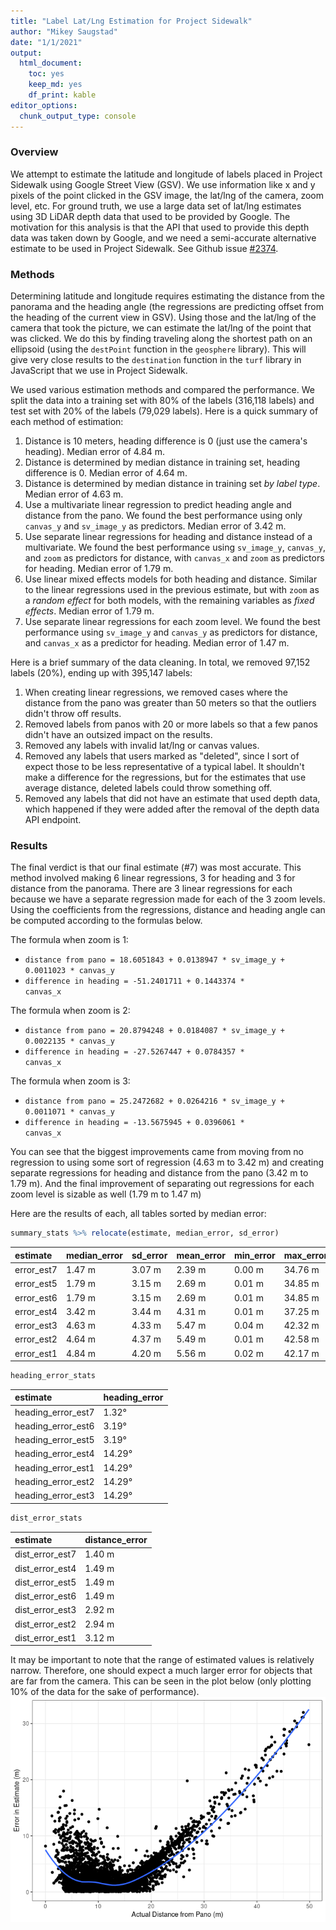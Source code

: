 ```yaml
---
title: "Label Lat/Lng Estimation for Project Sidewalk"
author: "Mikey Saugstad"
date: "1/1/2021"
output:
  html_document: 
    toc: yes
    keep_md: yes
    df_print: kable
editor_options: 
  chunk_output_type: console
---
```


### Overview

We attempt to estimate the latitude and longitude of labels placed in Project Sidewalk using Google Street View (GSV). We use information like x and y pixels of the point clicked in the GSV image, the lat/lng of the camera, zoom level, etc. For ground truth, we use a large data set of lat/lng estimates using 3D LiDAR depth data that used to be provided by Google. The motivation for this analysis is that the API that used to provide this depth data was taken down by Google, and we need a semi-accurate alternative estimate to be used in Project Sidewalk. See Github issue [#2374](https://github.com/ProjectSidewalk/SidewalkWebpage/issues/2374).

























### Methods

Determining latitude and longitude requires estimating the distance from the panorama and the heading angle (the regressions are predicting offset from the heading of the current view in GSV). Using those and the lat/lng of the camera that took the picture, we can estimate the lat/lng of the point that was clicked. We do this by finding traveling along the shortest path on an ellipsoid (using the `destPoint` function in the `geosphere` library). This will give very close results to the `destination` function in the `turf` library in JavaScript that we use in Project Sidewalk.

We used various estimation methods and compared the performance. We split the data into a training set with 80% of the labels (316,118 labels) and test set with 20% of the labels (79,029 labels). Here is a quick summary of each method of estimation:

1. Distance is 10 meters, heading difference is 0 (just use the camera's heading). Median error of 4.84 m.
1. Distance is determined by median distance in training set, heading difference is 0.  Median error of 4.64 m.
1. Distance is determined by median distance in training set _by label type_. Median error of 4.63 m.
1. Use a multivariate linear regression to predict heading angle and distance from the pano. We found the best performance using only `canvas_y` and `sv_image_y` as predictors. Median error of 3.42 m.
1. Use separate linear regressions for heading and distance instead of a multivariate. We found the best performance using `sv_image_y`, `canvas_y`, and `zoom` as predictors for distance, with `canvas_x` and `zoom` as predictors for heading. Median error of 1.79 m.
1. Use linear mixed effects models for both heading and distance. Similar to the linear regressions used in the previous estimate, but with `zoom` as a _random effect_ for both models, with the remaining variables as _fixed effects_. Median error of 1.79 m.
1. Use separate linear regressions for each zoom level. We found the best performance using `sv_image_y` and `canvas_y` as predictors for distance, and `canvas_x` as a predictor for heading. Median error of 1.47 m.

Here is a brief summary of the data cleaning. In total, we removed 97,152 labels (20%), ending up with 395,147 labels:

1. When creating linear regressions, we removed cases where the distance from the pano was greater than 50 meters so that the outliers didn't throw off results.
1. Removed labels from panos with 20 or more labels so that a few panos didn't have an outsized impact on the results.
1. Removed any labels with invalid lat/lng or canvas values.
1. Removed any labels that users marked as "deleted", since I sort of expect those to be less representative of a typical label. It shouldn't make a difference for the regressions, but for the estimates that use average distance, deleted labels could throw something off.
1. Removed any labels that did not have an estimate that used depth data, which happened if they were added after the removal of the depth data API endpoint.

### Results

The final verdict is that our final estimate (#7) was most accurate. This method involved making 6 linear regressions, 3 for heading and 3 for distance from the panorama. There are 3 linear regressions for each because we have a separate regression made for each of the 3 zoom levels. Using the coefficients from the regressions, distance and heading angle can be computed according to the formulas below.

The formula when zoom is 1:

* <code>distance from pano = 18.6051843 + 0.0138947 * sv_image_y + 0.0011023 * canvas_y</code>
* <code>difference in heading = -51.2401711 + 0.1443374 * canvas_x</code>

The formula when zoom is 2:

* <code>distance from pano = 20.8794248 + 0.0184087 * sv_image_y + 0.0022135 * canvas_y</code>
* <code>difference in heading = -27.5267447 + 0.0784357 * canvas_x</code>

The formula when zoom is 3:

* <code>distance from pano = 25.2472682 + 0.0264216 * sv_image_y + 0.0011071 * canvas_y</code>
* <code>difference in heading = -13.5675945 + 0.0396061 * canvas_x</code>


You can see that the biggest improvements came from moving from no regression to using some sort of regression (4.63 m to 3.42 m) and creating separate regressions for heading and distance from the pano (3.42 m to 1.79 m). And the final improvement of separating out regressions for each zoom level is sizable as well (1.79 m to 1.47 m)

Here are the results of each, all tables sorted by median error:

```r
summary_stats %>% relocate(estimate, median_error, sd_error)
```

<div class="kable-table">

|estimate   |median_error |sd_error |mean_error |min_error |max_error |
|:----------|:------------|:--------|:----------|:---------|:---------|
|error_est7 |1.47 m       |3.07 m   |2.39 m     |0.00 m    |34.76 m   |
|error_est5 |1.79 m       |3.15 m   |2.69 m     |0.01 m    |34.85 m   |
|error_est6 |1.79 m       |3.15 m   |2.69 m     |0.01 m    |34.85 m   |
|error_est4 |3.42 m       |3.44 m   |4.31 m     |0.01 m    |37.25 m   |
|error_est3 |4.63 m       |4.33 m   |5.47 m     |0.04 m    |42.32 m   |
|error_est2 |4.64 m       |4.37 m   |5.49 m     |0.01 m    |42.58 m   |
|error_est1 |4.84 m       |4.20 m   |5.56 m     |0.02 m    |42.17 m   |

</div>

```r
heading_error_stats
```

<div class="kable-table">

|estimate           |heading_error |
|:------------------|:-------------|
|heading_error_est7 |1.32°         |
|heading_error_est6 |3.19°         |
|heading_error_est5 |3.19°         |
|heading_error_est4 |14.29°        |
|heading_error_est1 |14.29°        |
|heading_error_est2 |14.29°        |
|heading_error_est3 |14.29°        |

</div>

```r
dist_error_stats
```

<div class="kable-table">

|estimate        |distance_error |
|:---------------|:--------------|
|dist_error_est7 |1.40 m         |
|dist_error_est4 |1.49 m         |
|dist_error_est5 |1.49 m         |
|dist_error_est6 |1.49 m         |
|dist_error_est3 |2.92 m         |
|dist_error_est2 |2.94 m         |
|dist_error_est1 |3.12 m         |

</div>

It may be important to note that the range of estimated values is relatively narrow. Therefore, one should expect a much larger error for objects that are far from the camera. This can be seen in the plot below (only plotting 10% of the data for the sake of performance).
![](label-latlng-estimation_files/figure-html/distance_plot-1.png)<!-- -->
